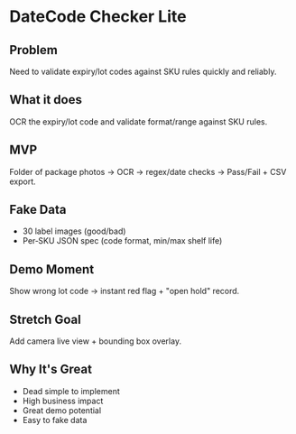 # DateCode Checker Lite

## Problem
Need to validate expiry/lot codes against SKU rules quickly and reliably.

## What it does
OCR the expiry/lot code and validate format/range against SKU rules.

## MVP
Folder of package photos → OCR → regex/date checks → Pass/Fail + CSV export.

## Fake Data
* 30 label images (good/bad)
* Per‑SKU JSON spec (code format, min/max shelf life)

## Demo Moment
Show wrong lot code → instant red flag + "open hold" record.

## Stretch Goal
Add camera live view + bounding box overlay.

## Why It's Great
* Dead simple to implement
* High business impact
* Great demo potential
* Easy to fake data